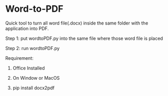 # Word-to-PDF
Quick tool to turn all word file(.docx) inside the same folder with the application into PDF.




Step 1: put wordtoPDF.py into the same file where those word file is placed 

Step 2: run wordtoPDF.py



Requirement:

1. Office Installed

2. On Window or MacOS

3. pip install docx2pdf
